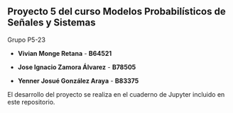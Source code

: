 ## Proyecto 5 del curso Modelos Probabilísticos de Señales y Sistemas

Grupo P5-23
- **Vivian Monge Retana** - **B64521**

- **Jose Ignacio Zamora Álvarez** - **B78505**

- **Yenner Josué González Araya** - **B83375**

El desarrollo del proyecto se realiza en el cuaderno de Jupyter incluido en este repositorio.
